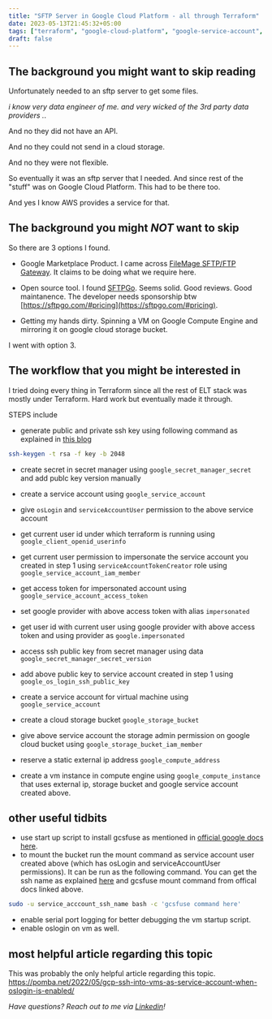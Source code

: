 ```yaml
---
title: "SFTP Server in Google Cloud Platform - all through Terraform"
date: 2023-05-13T21:45:32+05:00
tags: ["terraform", "google-cloud-platform", "google-service-account", "sftp", "google-compute-engine", "virtual-machine", "gcsfuse"]
draft: false
---
```



## The background you might want to skip reading

Unfortunately needed to an sftp server to get some files.

*i know very data engineer of me. and very wicked of the 3rd party data providers .*.

And no they did not have an API.

And no they could not send in a cloud storage.

And no they were not flexible.

So eventually it was an sftp server that I needed. And since rest of the "stuff" was on Google Cloud Platform. This had to be there too.

And yes I know AWS provides a service for that.

## The background you might *NOT* want to skip

So there are 3 options I found.

* Google Marketplace Product. I came across [
FileMage SFTP/FTP Gateway](https://console.cloud.google.com/marketplace/product/filemage-public/filemage-gateway-linux). It claims to be doing what we require here.

* Open source tool. I found [SFTPGo](https://github.com/drakkan/sftpgo). Seems solid. Good reviews. Good maintanence. The developer needs sponsorship btw [https://sftpgo.com/#pricing](https://sftpgo.com/#pricing).

* Getting my hands dirty. Spinning a VM on Google Compute Engine and mirroring it on google cloud storage bucket.

I went with option 3.

## The workflow that you might be interested in

I tried doing every thing in Terraform since all the rest of ELT stack was mostly under Terraform. Hard work but eventually made it through.

STEPS include

* generate public and private ssh key using following command as explained in [this blog](https://pomba.net/2022/05/gcp-ssh-into-vms-as-service-account-when-oslogin-is-enabled/)

```bash
ssh-keygen -t rsa -f key -b 2048
```

* create secret in secret manager  using `google_secret_manager_secret` and add publc key version manually

* create a service account using `google_service_account`

* give `osLogin` and `serviceAccountUser` permission to the above service account

* get current user id under which terraform is running using `google_client_openid_userinfo`

* get current user permission to impersonate the service account you created in step 1 using `serviceAccountTokenCreator` role using `google_service_account_iam_member`

* get access token for impersonated account using `google_service_account_access_token`

* set google provider with above access token with alias `impersonated`

* get user id with current user using google provider with above access token and using provider as `google.impersonated`

* access ssh public key from secret manager using data `google_secret_manager_secret_version`

* add above public key to service account created in step 1 using `google_os_login_ssh_public_key`

* create a service account for virtual machine using `google_service_account`

* create a cloud storage bucket `google_storage_bucket`

* give above service account the storage admin permission on google cloud bucket using `google_storage_bucket_iam_member`

* reserve a static external ip address `google_compute_address`

* create a vm instance in compute engine using `google_compute_instance` that uses external ip, storage bucket and google service account created above.

## other useful tidbits

* use start up script to install gcsfuse as mentioned in [official google docs here](https://cloud.google.com/storage/docs/gcsfuse-quickstart-mount-bucket#install).
* to mount the bucket run the mount command as service account user created above (which has osLogin and serviceAccountUser permissions).
It can be run as the following command. You can get the ssh name as explained [here](https://pomba.net/2022/05/gcp-ssh-into-vms-as-service-account-when-oslogin-is-enabled/) and gcsfuse mount command from offical docs linked above.

```bash
sudo -u service_acccount_ssh_name bash -c 'gcsfuse command here'
```

* enable serial port logging for better debugging the vm startup script.
* enable oslogin on vm as well.

## most helpful article regarding this topic

This was probably the only helpful article regarding this topic.
https://pomba.net/2022/05/gcp-ssh-into-vms-as-service-account-when-oslogin-is-enabled/

*Have questions? Reach out to me via [Linkedin](https://linkedin.com/in/urvahshabbir/)!*
